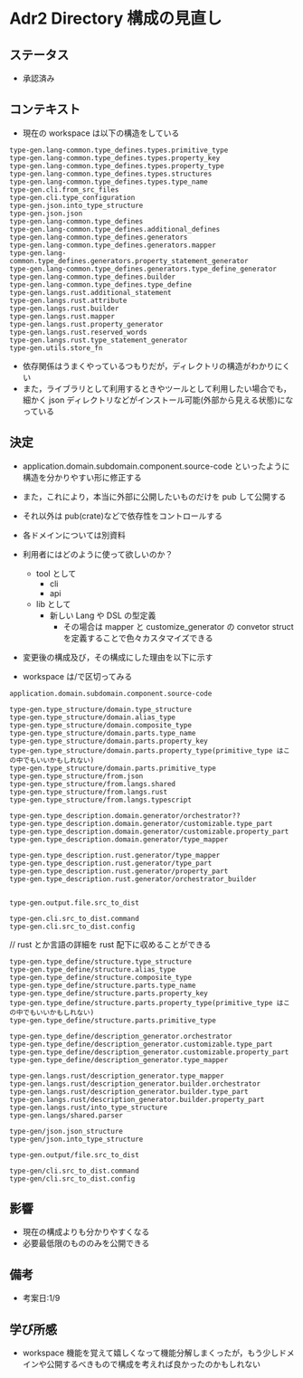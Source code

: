 # Adr2 Directory 構成の見直し

## ステータス

- 承認済み

## コンテキスト

- 現在の workspace は以下の構造をしている

```
type-gen.lang-common.type_defines.types.primitive_type
type-gen.lang-common.type_defines.types.property_key
type-gen.lang-common.type_defines.types.property_type
type-gen.lang-common.type_defines.types.structures
type-gen.lang-common.type_defines.types.type_name
type-gen.cli.from_src_files
type-gen.cli.type_configuration
type-gen.json.into_type_structure
type-gen.json.json
type-gen.lang-common.type_defines
type-gen.lang-common.type_defines.additional_defines
type-gen.lang-common.type_defines.generators
type-gen.lang-common.type_defines.generators.mapper
type-gen.lang-common.type_defines.generators.property_statement_generator
type-gen.lang-common.type_defines.generators.type_define_generator
type-gen.lang-common.type_defines.builder
type-gen.lang-common.type_defines.type_define
type-gen.langs.rust.additional_statement
type-gen.langs.rust.attribute
type-gen.langs.rust.builder
type-gen.langs.rust.mapper
type-gen.langs.rust.property_generator
type-gen.langs.rust.reserved_words
type-gen.langs.rust.type_statement_generator
type-gen.utils.store_fn
```

- 依存関係はうまくやっているつもりだが，ディレクトリの構造がわかりにくい
- また，ライブラリとして利用するときやツールとして利用したい場合でも，細かく json ディレクトリなどがインストール可能(外部から見える状態)になっている

## 決定

- application.domain.subdomain.component.source-code といったように構造を分かりやすい形に修正する
- また，これにより，本当に外部に公開したいものだけを pub して公開する
- それ以外は pub(crate)などで依存性をコントロールする
- 各ドメインについては別資料
- 利用者にはどのように使って欲しいのか？

  - tool として
    - cli
    - api
  - lib として
    - 新しい Lang や DSL の型定義
      - その場合は mapper と customize_generator の convetor struct を定義することで色々カスタマイズできる

- 変更後の構成及び，その構成にした理由を以下に示す
- workspace は/で区切ってみる

```
application.domain.subdomain.component.source-code

type-gen.type_structure/domain.type_structure
type-gen.type_structure/domain.alias_type
type-gen.type_structure/domain.composite_type
type-gen.type_structure/domain.parts.type_name
type-gen.type_structure/domain.parts.property_key
type-gen.type_structure/domain.parts.property_type(primitive_type はこの中でもいいかもしれない)
type-gen.type_structure/domain.parts.primitive_type
type-gen.type_structure/from.json
type-gen.type_structure/from.langs.shared
type-gen.type_structure/from.langs.rust
type-gen.type_structure/from.langs.typescript

type-gen.type_description.domain.generator/orchestrator??
type-gen.type_description.domain.generator/customizable.type_part
type-gen.type_description.domain.generator/customizable.property_part
type-gen.type_description.domain.generator/type_mapper

type-gen.type_description.rust.generator/type_mapper
type-gen.type_description.rust.generator/type_part
type-gen.type_description.rust.generator/property_part
type-gen.type_description.rust.generator/orchestrator_builder


type-gen.output.file.src_to_dist

type-gen.cli.src_to_dist.command
type-gen.cli.src_to_dist.config
```

// rust とか言語の詳細を rust 配下に収めることができる

```
type-gen.type_define/structure.type_structure
type-gen.type_define/structure.alias_type
type-gen.type_define/structure.composite_type
type-gen.type_define/structure.parts.type_name
type-gen.type_define/structure.parts.property_key
type-gen.type_define/structure.parts.property_type(primitive_type はこの中でもいいかもしれない)
type-gen.type_define/structure.parts.primitive_type

type-gen.type_define/description_generator.orchestrator
type-gen.type_define/description_generator.customizable.type_part
type-gen.type_define/description_generator.customizable.property_part
type-gen.type_define/description_generator.type_mapper

type-gen.langs.rust/description_generator.type_mapper
type-gen.langs.rust/description_generator.builder.orchestrator
type-gen.langs.rust/description_generator.builder.type_part
type-gen.langs.rust/description_generator.builder.property_part
type-gen.langs.rust/into_type_structure
type-gen.langs/shared.parser

type-gen/json.json_structure
type-gen/json.into_type_structure

type-gen.output/file.src_to_dist

type-gen/cli.src_to_dist.command
type-gen/cli.src_to_dist.config
```

## 影響

- 現在の構成よりも分かりやすくなる
- 必要最低限のもののみを公開できる

## 備考

- 考案日:1/9

## 学び所感

- workspace 機能を覚えて嬉しくなって機能分解しまくったが，もう少しドメインや公開するべきもので構成を考えれば良かったのかもしれない
